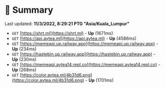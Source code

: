 # 📖 Summary
Last updated: **11/3/2022, 8:29:21 PTG "Asia/Kuala_Lumpur"**

- `GET` [https://shrt.ml](https://shrt.ml) - **Up** (1671ms)
- `GET` [https://api.aytea.ml](https://api.aytea.ml) - **Up** (4586ms)
- `GET` [https://memeapi.up.railway.app](https://memeapi.up.railway.app) - **Up** (234ms)
- `GET` [https://hastebin.up.railway.app](https://hastebin.up.railway.app) - **Up** (230ms)
- `GET` [https://memeapi.aytea14.repl.co](https://memeapi.aytea14.repl.co) - **Up** (268ms)
- `GET` [https://color.aytea.ml/4b31d6.png](https://color.aytea.ml/4b31d6.png) - **Up** (1701ms)
